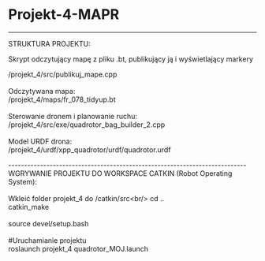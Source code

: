 # Projekt-4-MAPR

-------------------------------------------------------------------------
STRUKTURA PROJEKTU:<br/>

Skrypt odczytujący mapę z pliku .bt, publikujący ją i wyświetlający markery<br/>

/projekt_4/src/publikuj_mape.cpp<br/>
<br/>
Odczytywana mapa:<br/>
/projekt_4/maps/fr_078_tidyup.bt  
<br/>
Sterowanie dronem i planowanie ruchu:<br/>
/projekt_4/src/exe/quadrotor_bag_builder_2.cpp  
<br/>
Model URDF drona:<br/>
/projekt_4/urdf/xpp_quadrotor/urdf/quadrotor.urdf  


---------------------------------------------------------------------------\
WGRYWANIE PROJEKTU DO WORKSPACE CATKIN (Robot Operating System):<br/> 
<br/>
Wkleić folder projekt_4 do /catkin/src\<br/>
cd ..<br/>
catkin_make<br/>  
source devel/setup.bash<br/>
<br/>
#Uruchamianie projektu<br/>
roslaunch projekt_4 quadrotor_MOJ.launch<br/>  
